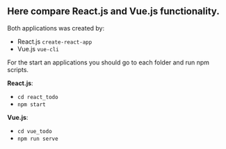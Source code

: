 Here compare React.js and Vue.js functionality.
- 
Both applications was created by:

- React.js `create-react-app`
- Vue.js `vue-cli`

For the start an applications you should go to each folder and run npm scripts.

**React.js**:

 - `cd react_todo`
 - `npm start`
 
**Vue.js**:

 - `cd vue_todo`
 - `npm run serve`

